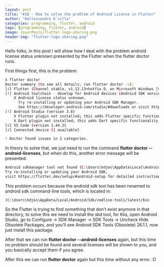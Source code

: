 ```yaml
---
layout: post
title: "#18 - How to solve the problem of Android License in Flutter"
author: "Hallessandro D´villa"
categories: programming, flutter, android
tags: [programming, flutter, android]
image: coverPosts/flutter-logo-sharing.png
header-img: "flutter-logo-sharing.png"
---
```


Hello folks, in this post I will show how I deal with the problem android license status unknown presented by the Flutter when the flutter doctor runs. 

First things first, this is the problem: 

```bash
λ flutter doctor
Doctor summary (to see all details, run flutter doctor -v):
[√] Flutter (Channel stable, v1.12.13+hotfix.9, on Microsoft Windows [versÃ£o 10.0.18363.778], locale pt-BR)
[!] Android toolchain - develop for Android devices (Android SDK version 29.0.3)
    X Android license status unknown.
      Try re-installing or updating your Android SDK Manager.
      See https://developer.android.com/studio/#downloads or visit https://flutter.dev/setup/#android-setup for detailed instructions.
[!] Android Studio (version 3.6)
    X Flutter plugin not installed; this adds Flutter specific functionality.
    X Dart plugin not installed; this adds Dart specific functionality.
[√] VS Code (version 1.44.2)
[√] Connected device (1 available)

! Doctor found issues in 2 categories.
```

In theory to solve that, we just need to run the command **flutter doctor --android-licenses**, but when do this, another error message will be presented: 

```bash
Android sdkmanager tool not found (C:\Users\hdjes\AppData\Local\Android\sdk\tools\bin\sdkmanager).
Try re-installing or updating your Android SDK,
visit https://flutter.dev/setup/#android-setup for detailed instructions.
```

This problem occurs because the android sdk tool has been renamed to android sdk command-line tools, which is located in:
```
(C:\Users\hdjes\AppData/Local/Android/Sdk/cmdline-tools/latest/bin
```

So the Flutter is trying to find something that don’t exist anymore in that directory, to solve this we need to install the skd tool, for this, open Android Studio, go to Configure -> SDK Manager -> SDK Tools -> Uncheck Hide Obsolete Packages, and you’ll see Android SDK Tools (Obsolete) 26.1.1, now just install this package.

After that we can run **flutter doctor --android-licenses** again, but this time no problem should be found and several licenses will be shown to you, and you basically accept them if you agree.

After this we can run **flutter doctor** again but this time without any error. :D